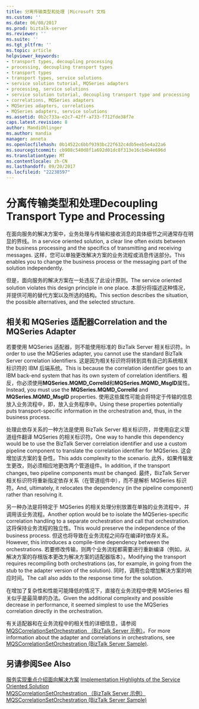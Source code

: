 ```yaml
---
title: 分离传输类型和处理 |Microsoft 文档
ms.custom: ''
ms.date: 06/08/2017
ms.prod: biztalk-server
ms.reviewer: ''
ms.suite: ''
ms.tgt_pltfrm: ''
ms.topic: article
helpviewer_keywords:
- transport types, decoupling processing
- processing, decoupling transport types
- transport types
- transport types, service solutions
- service solution tutorial, MQSeries adapters
- processing, service solutions
- service solution tutorial, decoupling transport type and processing
- correlations, MQSeries adapters
- MQSeries adapters, correlations
- MQSeries adapters, service solutions
ms.assetid: 0b2c733a-e2c7-42ff-a733-f712fde38f7e
caps.latest.revision: 8
author: MandiOhlinger
ms.author: mandia
manager: anneta
ms.openlocfilehash: 0b14522c6bbf9393bc22f632c4db5eeb5e4a22a6
ms.sourcegitcommit: cb908c540d8f1a692d01dc8f313e16cb4b4e696d
ms.translationtype: MT
ms.contentlocale: zh-CN
ms.lasthandoff: 09/20/2017
ms.locfileid: "22238597"
---
```

# <a name="decoupling-transport-type-and-processing"></a><span data-ttu-id="ae693-102">分离传输类型和处理</span><span class="sxs-lookup"><span data-stu-id="ae693-102">Decoupling Transport Type and Processing</span></span>
<span data-ttu-id="ae693-103">在面向服务的解决方案中，业务处理与传输和接收消息的具体细节之间通常存在明显的界线。</span><span class="sxs-lookup"><span data-stu-id="ae693-103">In a service oriented solution, a clear line often exists between the business processing and the specifics of transmitting and receiving messages.</span></span> <span data-ttu-id="ae693-104">这样，您可以单独更改解决方案的业务流程或消息传送部分。</span><span class="sxs-lookup"><span data-stu-id="ae693-104">This enables you to change the business process or the messaging part of the solution independently.</span></span>  
  
 <span data-ttu-id="ae693-105">但是，面向服务的解决方案在一处违反了此设计原则。</span><span class="sxs-lookup"><span data-stu-id="ae693-105">The service oriented solution violates this design principle in one place.</span></span> <span data-ttu-id="ae693-106">本部分将描述这种情况，并提供可用的替代方案以及所选的结构。</span><span class="sxs-lookup"><span data-stu-id="ae693-106">This section describes the situation, the possible alternatives, and the selected structure.</span></span>  
  
## <a name="correlation-and-the-mqseries-adapter"></a><span data-ttu-id="ae693-107">相关和 MQSeries 适配器</span><span class="sxs-lookup"><span data-stu-id="ae693-107">Correlation and the MQSeries Adapter</span></span>  
 <span data-ttu-id="ae693-108">若要使用 MQSeries 适配器，则不能使用标准的 BizTalk Server 相关标识符。</span><span class="sxs-lookup"><span data-stu-id="ae693-108">In order to use the MQSeries adapter, you cannot use the standard BizTalk Server correlation identifiers.</span></span> <span data-ttu-id="ae693-109">这是因为相关标识符将转到具有自己的系统相关标识符的 IBM 后端系统。</span><span class="sxs-lookup"><span data-stu-id="ae693-109">This is because the correlation identifier goes to an IBM back-end system that has its own system of correlation identifiers.</span></span> <span data-ttu-id="ae693-110">相反，你必须使用**MQSeries.MQMD_CorrelId**和**MQSeries.MQMD_MsgID**属性。</span><span class="sxs-lookup"><span data-stu-id="ae693-110">Instead, you must use the **MQSeries.MQMD_CorrelId** and **MQSeries.MQMD_MsgID** properties.</span></span> <span data-ttu-id="ae693-111">使用这些属性可能会将特定于传输的信息放入业务流程中，即，放入业务程序中。</span><span class="sxs-lookup"><span data-stu-id="ae693-111">Using these properties potentially puts transport-specific information in the orchestration and, thus, in the business process.</span></span>  
  
 <span data-ttu-id="ae693-112">处理此依存关系的一种方法是使用 BizTalk Server 相关标识符，并使用自定义管道组件翻译 MQSeries 的相关标识符。</span><span class="sxs-lookup"><span data-stu-id="ae693-112">One way to handle this dependency would be to use the BizTalk Server correlation identifier and use a custom pipeline component to translate the correlation identifier for MQSeries.</span></span> <span data-ttu-id="ae693-113">这会增加该方案的复杂性。</span><span class="sxs-lookup"><span data-stu-id="ae693-113">This adds complexity to the scenario.</span></span> <span data-ttu-id="ae693-114">此外，如果传输发生更改，则必须相应地更改两个管道组件。</span><span class="sxs-lookup"><span data-stu-id="ae693-114">In addition, if the transport changes, two pipeline components must be changed.</span></span> <span data-ttu-id="ae693-115">最终，BizTalk Server 相关标识符将重新指定依存关系（在管道组件中），而不是解析 MQSeries 标识符。</span><span class="sxs-lookup"><span data-stu-id="ae693-115">And, ultimately, it relocates the dependency (in the pipeline component) rather than resolving it.</span></span>  
  
 <span data-ttu-id="ae693-116">另一种办法是将特定于 MQSeries 的相关处理分别放置在单独的业务流程中，并调用该业务流程。</span><span class="sxs-lookup"><span data-stu-id="ae693-116">Another option would be to isolate the MQSeries-specific correlation handling to a separate orchestration and call that orchestration.</span></span> <span data-ttu-id="ae693-117">这将保持业务流程的独立性。</span><span class="sxs-lookup"><span data-stu-id="ae693-117">This would preserve the independence of the business process.</span></span> <span data-ttu-id="ae693-118">但这也将导致在业务流程之间存在编译时依存关系。</span><span class="sxs-lookup"><span data-stu-id="ae693-118">However, this introduces a compile-time dependency between the orchestrations.</span></span> <span data-ttu-id="ae693-119">若要修改传输，则两个业务流程都需要进行重新编译（例如，从解决方案的存根版本更改为解决方案的适配器版本）。</span><span class="sxs-lookup"><span data-stu-id="ae693-119">Modifying the transport requires recompiling both orchestrations (as, for example, in going from the stub to the adapter version of the solution).</span></span> <span data-ttu-id="ae693-120">同时，调用也会增加解决方案的响应时间。</span><span class="sxs-lookup"><span data-stu-id="ae693-120">The call also adds to the response time for the solution.</span></span>  
  
 <span data-ttu-id="ae693-121">在增加了复杂性和性能可能降低的情况下，直接在业务流程中使用 MQSeries 相关似乎是最简单的办法。</span><span class="sxs-lookup"><span data-stu-id="ae693-121">Given the additional complexity and possible decrease in performance, it seemed simplest to use the MQSeries correlation directly in the orchestration.</span></span>  
  
 <span data-ttu-id="ae693-122">有关适配器和在业务流程中的相关性的详细信息，请参阅[MQSCorrelationSetOrchestration （BizTalk Server 示例）](../core/mqscorrelationsetorchestration-biztalk-server-sample.md)。</span><span class="sxs-lookup"><span data-stu-id="ae693-122">For more information about the adapter and correlations in orchestrations, see [MQSCorrelationSetOrchestration (BizTalk Server Sample)](../core/mqscorrelationsetorchestration-biztalk-server-sample.md).</span></span>  
  
## <a name="see-also"></a><span data-ttu-id="ae693-123">另请参阅</span><span class="sxs-lookup"><span data-stu-id="ae693-123">See Also</span></span>  
 <span data-ttu-id="ae693-124">[服务实现重点介绍面向解决方案](../core/implementation-highlights-of-the-service-oriented-solution.md) </span><span class="sxs-lookup"><span data-stu-id="ae693-124">[Implementation Highlights of the Service Oriented Solution](../core/implementation-highlights-of-the-service-oriented-solution.md) </span></span>  
 [<span data-ttu-id="ae693-125">MQSCorrelationSetOrchestration （BizTalk Server 示例）</span><span class="sxs-lookup"><span data-stu-id="ae693-125">MQSCorrelationSetOrchestration (BizTalk Server Sample)</span></span>](../core/mqscorrelationsetorchestration-biztalk-server-sample.md)